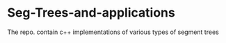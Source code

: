 # Seg-Trees-and-applications
The repo. contain c++ implementations of various types of segment trees
